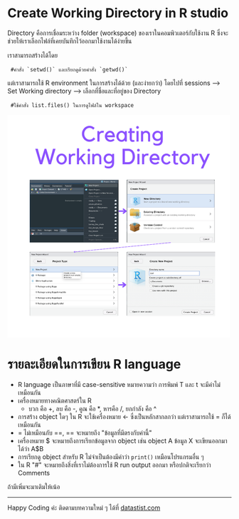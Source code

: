 # Create Working Directory in R studio

Directory คือการเชื่อมระหว่าง folder (workspace) ของเราในคอมพิวเตอร์กับใช้งาน R ซึ่งจะช่วยให้เราเลือกไฟล์ที่เคยบันทึกไว้ออกมาใช้งานได้ง่ายขึ้น

เราสามารถสร้างได้โดย 

     #คำสั่ง `setwd()` และเรียกดูด้วยคำสั่ง `getwd()`
     
แต่เราสามารถใช้ R environment ในการสร้างได้ด้วย (และง่ายกว่า) โดยไปที่ sessions --> Set Working directory --> เลือกที่ชื่อและที่อยู่ของ Directory

     #ใช้คำสั่ง list.files() ในการดูไฟล์ใน workspace
    
    
![r](pics/Script-2.png)

# รายละเอียดในการเขียน R language

  - R language เป็นภาษาที่มี case-sensitive หมายความว่า การพิมพ์ T และ t จะมีค่าไม่เหมือนกัน
  - เครื่องหมายทางคณิตศาสตร์ใน R
       - บวก คือ +, ลบ คือ -, คูณ คือ *, หารคือ /, ยกกำลัง คือ ^
  - การสร้าง object ใดๆ ใน R จะใช้เครื่องหมาย <- ซึ่งเป็นหลักสากลกว่า แต่เราสามารถใช้ = ก็ได้เหมือนกัน
  - = ไม่เหมือนกับ ==, == จะหมายถึง "ข้อมูลที่มีตรงกับค่านี้"
  - เครื่องหมาย $ จะหมายถึงการเรียกข้อมูลจาก object เช่น object A ข้อมูล X จะเขียนออกมาได้ว่า A$B
  - การเรียกดู object สำหรับ R ไม่จำเป็นต้องมีคำว่า `print()` เหมือนโปรแกรมอื่น ๆ
  - ใน R "#" จะหมายถึงสิ่งที่เราไม่ต้องการใช้ R run output ออกมา หรือปกติจะเรียกว่า Comments



ถ้ามีเพิ่มจะมาเติมให้เน้อ




------
Happy Coding ค่ะ ติดตามบทความใหม่ ๆ ได้ที่ [datastist.com](http://www.datastist.com)
